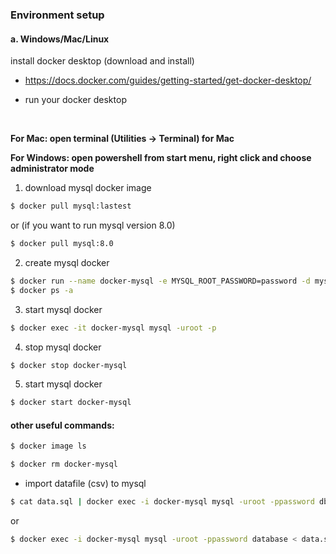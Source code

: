 ### Environment setup 

#### a. Windows/Mac/Linux

install docker desktop (download and install)

- https://docs.docker.com/guides/getting-started/get-docker-desktop/

- run your docker desktop


<br>

**For Mac: open terminal (Utilities -> Terminal) for Mac**

**For Windows: open powershell from start menu, right click and choose administrator mode**



1. download mysql docker image


```bash
$ docker pull mysql:lastest
```

  or (if you want to run mysql version 8.0)

```bash
$ docker pull mysql:8.0
```



2. create mysql docker

```bash
$ docker run --name docker-mysql -e MYSQL_ROOT_PASSWORD=password -d mysql:latest
$ docker ps -a
```

3. start mysql docker

```bash
$ docker exec -it docker-mysql mysql -uroot -p
```

4. stop mysql docker

```bash
$ docker stop docker-mysql	
```

5. start mysql docker

```bash
$ docker start docker-mysql
```



#### other useful commands:

```bash
$ docker image ls
```

```bash
$ docker rm docker-mysql
```

- import datafile (csv) to mysql


```bash
$ cat data.sql | docker exec -i docker-mysql mysql -uroot -ppassword db_name
```

  or

```bash
$ docker exec -i docker-mysql mysql -uroot -ppassword database < data.sql
```



